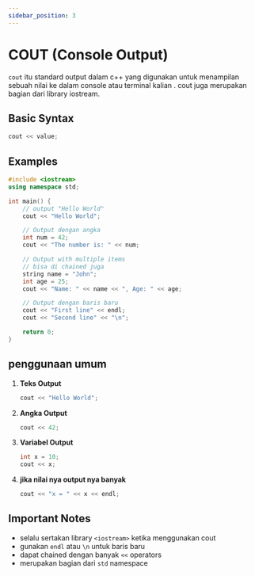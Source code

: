 ```yaml
---
sidebar_position: 3
---
```


# COUT (Console Output)

`cout` itu standard output dalam c++ yang digunakan untuk menampilan sebuah nilai ke dalam console atau terminal kalian . cout juga merupakan bagian dari library iostream.

## Basic Syntax

```cpp
cout << value;
```

## Examples

```cpp
#include <iostream>
using namespace std;

int main() {
    // output "Hello World"
    cout << "Hello World";

    // Output dengan angka
    int num = 42;
    cout << "The number is: " << num;

    // Output with multiple items
    // bisa di chained juga
    string name = "John";
    int age = 25;
    cout << "Name: " << name << ", Age: " << age;

    // Output dengan baris baru
    cout << "First line" << endl;
    cout << "Second line" << "\n";

    return 0;
}
```

## penggunaan umum

1. **Teks Output**
   ```cpp
   cout << "Hello World";
   ```

2. **Angka Output**
   ```cpp
   cout << 42;
   ```

3. **Variabel Output**
   ```cpp
   int x = 10;
   cout << x;
   ```

4. **jika nilai nya output nya banyak**
   ```cpp
   cout << "x = " << x << endl;
   ```

## Important Notes

- selalu sertakan library `<iostream>` ketika menggunakan cout
- gunakan `endl` atau `\n` untuk baris baru
- dapat chained dengan banyak `<<` operators
- merupakan bagian dari `std` namespace